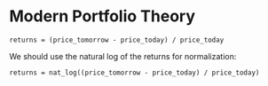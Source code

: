 

# Modern Portfolio Theory

```
returns = (price_tomorrow - price_today) / price_today
```

We should use the natural log of the returns for normalization:

```
returns = nat_log((price_tomorrow - price_today) / price_today)
```